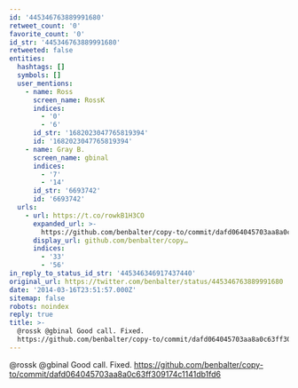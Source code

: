 ```yaml
---
id: '445346763889991680'
retweet_count: '0'
favorite_count: '0'
id_str: '445346763889991680'
retweeted: false
entities:
  hashtags: []
  symbols: []
  user_mentions:
    - name: Ross
      screen_name: RossK
      indices:
        - '0'
        - '6'
      id_str: '1682023047765819394'
      id: '1682023047765819394'
    - name: Gray B.
      screen_name: gbinal
      indices:
        - '7'
        - '14'
      id_str: '6693742'
      id: '6693742'
  urls:
    - url: https://t.co/rowkB1H3CO
      expanded_url: >-
        https://github.com/benbalter/copy-to/commit/dafd064045703aa8a0c63ff309174c1141db1fd6
      display_url: github.com/benbalter/copy…
      indices:
        - '33'
        - '56'
in_reply_to_status_id_str: '445346346917437440'
original_url: https://twitter.com/benbalter/status/445346763889991680
date: '2014-03-16T23:51:57.000Z'
sitemap: false
robots: noindex
reply: true
title: >-
  @rossk @gbinal Good call. Fixed.
  https://github.com/benbalter/copy-to/commit/dafd064045703aa8a0c63ff309174c1141db1fd6
---
```


@rossk @gbinal Good call. Fixed. https://github.com/benbalter/copy-to/commit/dafd064045703aa8a0c63ff309174c1141db1fd6